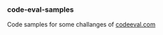 ### code-eval-samples

Code samples for some challanges of [codeeval.com](<https://www.codeeval.com>)

